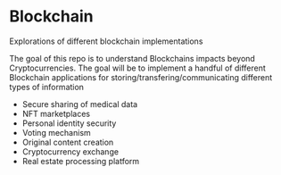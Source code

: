 # Blockchain
Explorations of different blockchain implementations 

The goal of this repo is to understand Blockchains impacts beyond Cryptocurrencies.  The goal will be to implement a handful of different Blockchain applications for storing/transfering/communicating different types of information


- Secure sharing of medical data
- NFT marketplaces
- Personal identity security
- Voting mechanism
- Original content creation
- Cryptocurrency exchange
- Real estate processing platform
